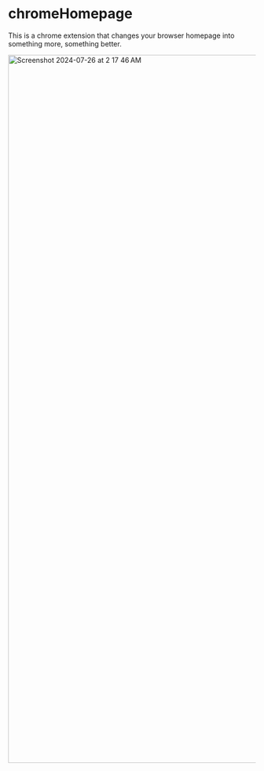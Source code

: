 # chromeHomepage

This is a chrome extension that changes your browser homepage into something more, something better.

<img width="1440" alt="Screenshot 2024-07-26 at 2 17 46 AM" src="https://github.com/user-attachments/assets/6e498850-f4b1-4e77-8484-c785f3307f27">

